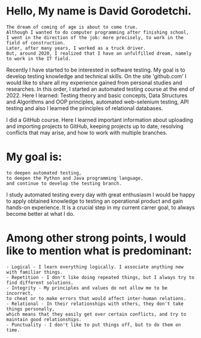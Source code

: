 # Hello, My name is David Gorodetchi.
```
The dream of coming of age is about to come true.
Although I wanted to do computer programming after finishing school, 
I went in the direction of the job: more precisely, to work in the field of construction.
Later, after many years, I worked as a truck driver.
But, around 2020, I realized that I have an unfulfilled dream, namely to work in the IT field.
```
Recently I have started to be interested in software testing.
My goal is to develop testing knowledge and technical skills.
On the site 'github.com' I would like to share all my experience gained from personal studies and researches.
In this order, I started an automated testing course at the end of 2022.
Here I learned: Testing theory and basic concepts, Data Structures and Algorithms and OOP principles,
automated web-selenium testing, API testing and also I learned the principles of relational databases.

I did a GitHub course.
Here I learned important information about uploading and importing projects to GitHub,
keeping projects up to date, resolving conflicts that may arise, and how to work with multiple branches. 

# My goal is:
```
to deepen automated testing,
to deepen the Python and Java programming language,
and continue to develop the testing branch.
```
I study automated testing every day with great enthusiasm 
I would be happy to apply obtained knowledge to testing an operational product and gain hands-on experience.
It is a crucial step in my current carrer goal, to always become better at what I do.

# Among other strong points, I would like to mention what is predominant:
```
- Logical - I learn everything logically. I associate anything new with familiar things.
- Repetition - I don't like doing repeated things, but I always try to find different solutions.
- Integrity - My principles and values do not allow me to be incorrect, 
to cheat or to make errors that would affect inter-human relations.
- Relational - In their relationships with others, they don't take things personally,
which means that they easily get over certain conflicts, and try to maintain good relationships.
- Punctuality - I don't like to put things off, but to do them on time.